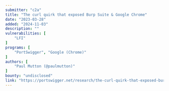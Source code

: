 ```yaml
---
submitter: "c2a"
title: "The curl quirk that exposed Burp Suite & Google Chrome"
date: "2023-03-28"
added: "2024-11-03"
description: ""
vulnerabilities: [
    "LFI"
]
programs: [
    "PortSwigger", "Google (Chrome)"
]
authors: [
    "Paul Mutton (@paulmutton)"
]
bounty: "undisclosed"
link: "https://portswigger.net/research/the-curl-quirk-that-exposed-burp-suite-amp-google-chrome"
---
```





